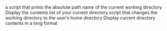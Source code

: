 a script that prints the absolute path name of the current working directory
Display the contents list of your current directory
script that changes the working directory to the user’s home directory
Display current directory contents in a long format

